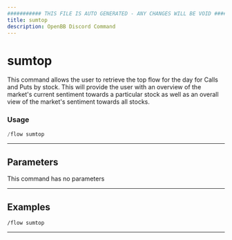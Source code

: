 ```yaml
---
########### THIS FILE IS AUTO GENERATED - ANY CHANGES WILL BE VOID ###########
title: sumtop
description: OpenBB Discord Command
---
```


# sumtop

This command allows the user to retrieve the top flow for the day for Calls and Puts by stock. This will provide the user with an overview of the market's current sentiment towards a particular stock as well as an overall view of the market's sentiment towards all stocks.

### Usage

```python wordwrap
/flow sumtop
```

---

## Parameters

This command has no parameters



---

## Examples

```
/flow sumtop
```

---
